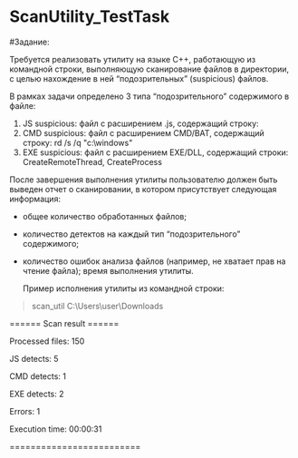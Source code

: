 # ScanUtility_TestTask

#Задание:

Требуется реализовать утилиту на языке C++, работающую из командной строки, выполняющую сканирование файлов в директории, с целью нахождение в ней “подозрительных” (suspicious) файлов.


В рамках задачи определено 3 типа “подозрительного” содержимого в файле:

1. JS suspicious: файл с расширением .js, содержащий строку: <script>evil_script()</script>
2. CMD suspicious: файл с расширением CMD/BAT, содержащий строку: rd /s /q "c:\windows"
3. EXE suspicious: файл с расширением EXE/DLL, содержащий строки: CreateRemoteThread, CreateProcess

После завершения выполнения утилиты пользователю должен быть выведен отчет о сканировании, в котором присутствует следующая информация:

- общее количество обработанных файлов;
- количество детектов на каждый тип “подозрительного” содержимого;
- количество ошибок анализа файлов (например, не хватает прав на чтение файла);
  время выполнения утилиты.
  
  Пример исполнения утилиты из командной строки:

>scan_util C:\Users\user\Downloads



====== Scan result ======

Processed files: 150

JS detects: 5

CMD detects: 1

EXE detects: 2

Errors: 1

Execution time: 00:00:31 

=========================

